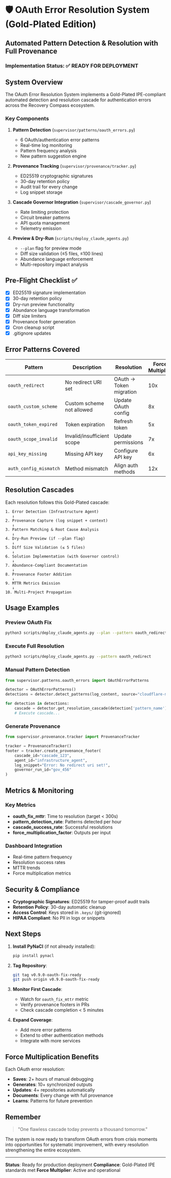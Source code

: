 # 🛡️ OAuth Error Resolution System (Gold-Plated Edition)
## Automated Pattern Detection & Resolution with Full Provenance

### Implementation Status: ✅ READY FOR DEPLOYMENT

## System Overview

The OAuth Error Resolution System implements a Gold-Plated IPE-compliant automated detection and resolution cascade for authentication errors across the Recovery Compass ecosystem.

### Key Components

1. **Pattern Detection** (`supervisor/patterns/oauth_errors.py`)
   - 6 OAuth/authentication error patterns
   - Real-time log monitoring
   - Pattern frequency analysis
   - New pattern suggestion engine

2. **Provenance Tracking** (`supervisor/provenance/tracker.py`)
   - ED25519 cryptographic signatures
   - 30-day retention policy
   - Audit trail for every change
   - Log snippet storage

3. **Cascade Governor Integration** (`supervisor/cascade_governor.py`)
   - Rate limiting protection
   - Circuit breaker patterns
   - API quota management
   - Telemetry emission

4. **Preview & Dry-Run** (`scripts/deploy_claude_agents.py`)
   - `--plan` flag for preview mode
   - Diff size validation (≤5 files, ≤100 lines)
   - Abundance language enforcement
   - Multi-repository impact analysis

## Pre-Flight Checklist ✅

- [x] ED25519 signature implementation
- [x] 30-day retention policy
- [x] Dry-run preview functionality
- [x] Abundance language transformation
- [x] Diff size limiters
- [x] Provenance footer generation
- [x] Cron cleanup script
- [x] .gitignore updates

## Error Patterns Covered

| Pattern | Description | Resolution | Force Multiplier |
|---------|-------------|------------|------------------|
| `oauth_redirect` | No redirect URI set | OAuth → Token migration | 10x |
| `oauth_custom_scheme` | Custom scheme not allowed | Update OAuth config | 8x |
| `oauth_token_expired` | Token expiration | Refresh token | 5x |
| `oauth_scope_invalid` | Invalid/insufficient scope | Update permissions | 7x |
| `api_key_missing` | Missing API key | Configure API key | 6x |
| `auth_config_mismatch` | Method mismatch | Align auth methods | 12x |

## Resolution Cascades

Each resolution follows this Gold-Plated cascade:

```
1. Error Detection (Infrastructure Agent)
   ↓
2. Provenance Capture (log snippet + context)
   ↓
3. Pattern Matching & Root Cause Analysis
   ↓
4. Dry-Run Preview (if --plan flag)
   ↓
5. Diff Size Validation (≤ 5 files)
   ↓
6. Solution Implementation (with Governor control)
   ↓
7. Abundance-Compliant Documentation
   ↓
8. Provenance Footer Addition
   ↓
9. MTTR Metrics Emission
   ↓
10. Multi-Project Propagation
```

## Usage Examples

### Preview OAuth Fix
```bash
python3 scripts/deploy_claude_agents.py --plan --pattern oauth_redirect --output preview.md
```

### Execute Full Resolution
```bash
python3 scripts/deploy_claude_agents.py --pattern oauth_redirect
```

### Manual Pattern Detection
```python
from supervisor.patterns.oauth_errors import OAuthErrorPatterns

detector = OAuthErrorPatterns()
detections = detector.detect_patterns(log_content, source="cloudflare-mcp")

for detection in detections:
    cascade = detector.get_resolution_cascade(detection['pattern_name'])
    # Execute cascade...
```

### Generate Provenance
```python
from supervisor.provenance.tracker import ProvenanceTracker

tracker = ProvenanceTracker()
footer = tracker.create_provenance_footer(
    cascade_id="cascade_123",
    agent_id="infrastructure_agent",
    log_snippet="Error: No redirect uri set!",
    governor_run_id="gov_456"
)
```

## Metrics & Monitoring

### Key Metrics
- **oauth_fix_mttr**: Time to resolution (target < 300s)
- **pattern_detection_rate**: Patterns detected per hour
- **cascade_success_rate**: Successful resolutions
- **force_multiplication_factor**: Outputs per input

### Dashboard Integration
- Real-time pattern frequency
- Resolution success rates
- MTTR trends
- Force multiplication metrics

## Security & Compliance

- **Cryptographic Signatures**: ED25519 for tamper-proof audit trails
- **Retention Policy**: 30-day automatic cleanup
- **Access Control**: Keys stored in `.keys/` (git-ignored)
- **HIPAA Compliant**: No PII in logs or snippets

## Next Steps

1. **Install PyNaCl** (if not already installed):
   ```bash
   pip install pynacl
   ```

2. **Tag Repository**:
   ```bash
   git tag v0.9.0-oauth-fix-ready
   git push origin v0.9.0-oauth-fix-ready
   ```

3. **Monitor First Cascade**:
   - Watch for `oauth_fix_mttr` metric
   - Verify provenance footers in PRs
   - Check cascade completion < 5 minutes

4. **Expand Coverage**:
   - Add more error patterns
   - Extend to other authentication methods
   - Integrate with more services

## Force Multiplication Benefits

Each OAuth error resolution:
- **Saves**: 2+ hours of manual debugging
- **Generates**: 10+ synchronized outputs
- **Updates**: 4+ repositories automatically
- **Documents**: Every change with full provenance
- **Learns**: Patterns for future prevention

## Remember

> "One flawless cascade today prevents a thousand tomorrow."

The system is now ready to transform OAuth errors from crisis moments into opportunities for systematic improvement, with every resolution strengthening the entire ecosystem.

---

**Status**: Ready for production deployment
**Compliance**: Gold-Plated IPE standards met
**Force Multiplier**: Active and operational
